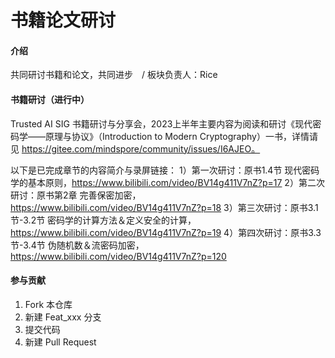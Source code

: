 # 书籍论文研讨

#### 介绍
共同研讨书籍和论文，共同进步　/ 板块负责人：Rice

#### 书籍研讨（进行中）
Trusted AI SIG 书籍研讨与分享会，2023上半年主要内容为阅读和研讨《现代密码学——原理与协议》（Introduction to Modern Cryptography）一书，详情请见 https://gitee.com/mindspore/community/issues/I6AJEO。

以下是已完成章节的内容简介与录屏链接：
1）第一次研讨：原书1.4节 现代密码学的基本原则，https://www.bilibili.com/video/BV14g411V7nZ?p=17
2）第二次研讨：原书第2章 完善保密加密，https://www.bilibili.com/video/BV14g411V7nZ?p=18
3）第三次研讨：原书3.1节-3.2节 密码学的计算方法＆定义安全的计算，https://www.bilibili.com/video/BV14g411V7nZ?p=19
4）第四次研讨：原书3.3节-3.4节 伪随机数＆流密码加密，https://www.bilibili.com/video/BV14g411V7nZ?p=120


#### 参与贡献

1.  Fork 本仓库
2.  新建 Feat_xxx 分支
3.  提交代码
4.  新建 Pull Request